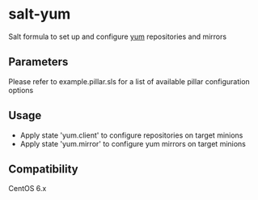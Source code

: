 salt-yum
=========

Salt formula to set up and configure [yum](https://fedoraproject.org/wiki/yum) repositories and mirrors

Parameters
------------
Please refer to example.pillar.sls for a list of available pillar configuration options

Usage
-----
- Apply state 'yum.client' to configure repositories on target minions
- Apply state 'yum.mirror' to configure yum mirrors on target minions

Compatibility
-------------
CentOS 6.x
